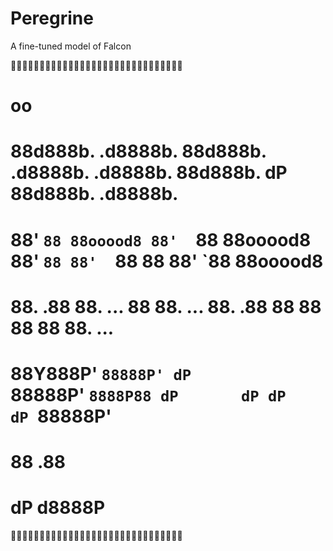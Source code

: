 # Peregrine
A fine-tuned model of Falcon

🦅🦅🦅🦅🦅🦅🦅🦅🦅🦅🦅🦅🦅🦅🦅🦅🦅🦅🦅🦅🦅🦅🦅🦅🦅🦅🦅🦅🦅🦅
#                                                       oo

# 88d888b. .d8888b. 88d888b. .d8888b. .d8888b. 88d888b. dP 88d888b. .d8888b.
# 88'  `88 88ooood8 88'  `88 88ooood8 88'  `88 88'  `88 88 88'  `88 88ooood8
# 88.  .88 88.  ... 88       88.  ... 88.  .88 88       88 88    88 88.  ...
# 88Y888P' `88888P' dP       `88888P' `8888P88 dP       dP dP    dP `88888P'
# 88                                       .88
# dP                                   d8888P

🦅🦅🦅🦅🦅🦅🦅🦅🦅🦅🦅🦅🦅🦅🦅🦅🦅🦅🦅🦅🦅🦅🦅🦅🦅🦅🦅🦅🦅🦅
